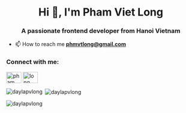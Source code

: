 <h1 align="center">Hi 👋, I'm Pham Viet Long</h1>
<h3 align="center">A passionate frontend developer from Hanoi Vietnam</h3>

- 📫 How to reach me **phmvtlong@gmail.com**

<h3 align="left">Connect with me:</h3>
<p align="left">
<a href="[https://linkedin.com/in/Pham Long](https://www.linkedin.com/in/pham-long-1b3591257/)" target="blank"><img align="center" src="https://raw.githubusercontent.com/rahuldkjain/github-profile-readme-generator/master/src/images/icons/Social/linked-in-alt.svg" alt="pham long" height="30" width="40" /></a>
<a href="[https://fb.com/Long Pham](https://www.facebook.com/profile.php?id=100012864726826)" target="blank"><img align="center" src="https://raw.githubusercontent.com/rahuldkjain/github-profile-readme-generator/master/src/images/icons/Social/facebook.svg" alt="long pham" height="30" width="40" /></a>
</p>

<p><img align="left" src="https://github-readme-stats.vercel.app/api/top-langs?username=daylapvlong&show_icons=true&locale=en&layout=compact" alt="daylapvlong" /></p>

<p>&nbsp;<img align="center" src="https://github-readme-stats.vercel.app/api?username=daylapvlong&show_icons=true&locale=en" alt="daylapvlong" /></p>

<p><img align="center" src="https://github-readme-streak-stats.herokuapp.com/?user=daylapvlong&" alt="daylapvlong" /></p>


<!--
**daylapvlong/daylapvlong** is a ✨ _special_ ✨ repository because its `README.md` (this file) appears on your GitHub profile.

Here are some ideas to get you started:

- 🔭 I’m currently working on ...
- 🌱 I’m currently learning ...
- 👯 I’m looking to collaborate on ...
- 🤔 I’m looking for help with ...
- 💬 Ask me about ...
- 📫 How to reach me: ...
- 😄 Pronouns: ...
- ⚡ Fun fact: ...
-->
